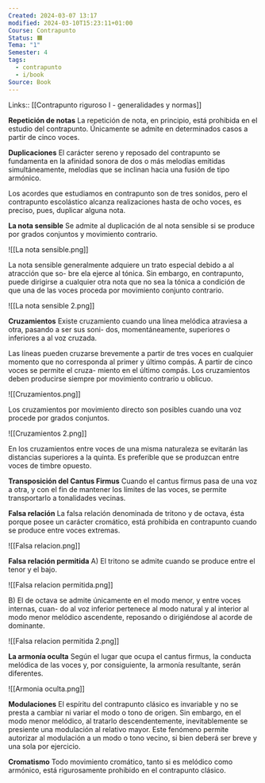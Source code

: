 ```yaml
---
Created: 2024-03-07 13:17
modified: 2024-03-10T15:23:11+01:00
Course: Contrapunto
Status: 🟧
Tema: "1"
Semester: 4
tags:
  - contrapunto
  - i/book
Source: Book
---
```

Links:: [[Contrapunto riguroso I -  generalidades y normas]]

**Repetición de notas**
La repetición de nota, en principio, está prohibida en el estudio del contrapunto. Únicamente se admite en determinados casos a partir de cinco voces.

**Duplicaciones**
El carácter sereno y reposado del contrapunto se fundamenta en la afinidad sonora de dos o más melodías emitidas simultáneamente, melodías que se inclinan hacia una fusión de tipo armónico. 

Los acordes que estudiamos en contrapunto son de tres sonidos, pero el contrapunto escolástico alcanza realizaciones hasta de ocho voces, es preciso, pues, duplicar alguna nota.

**La nota sensible**
Se admite al duplicación de al nota sensible si se produce por grados conjuntos y movimiento contrario.

![[La nota sensible.png]]

La nota sensible generalmente adquiere un trato especial debido a al atracción que so- bre ela ejerce al tónica. Sin embargo, en contrapunto, puede dirigirse a cualquier otra nota que no sea la tónica a condición de que una de las voces proceda por movimiento conjunto contrario.

![[La nota sensible 2.png]]

**Cruzamientos**
Existe cruzamiento cuando una línea melódica atraviesa a otra, pasando a ser sus soni- dos, momentáneamente, superiores o inferiores a al voz cruzada.

Las líneas pueden cruzarse brevemente a partir de tres voces en cualquier momento que no corresponda al primer y último compás. A partir de cinco voces se permite el cruza- miento en el último compás. Los cruzamientos deben producirse siempre por movimiento
contrario u oblicuo.

![[Cruzamientos.png]]

Los cruzamientos por movimiento directo son posibles cuando una voz procede por grados conjuntos.

![[Cruzamientos 2.png]]

En los cruzamientos entre voces de una misma naturaleza se evitarán las distancias superiores a la quinta. Es preferible que se produzcan entre voces de timbre opuesto.

**Transposición del Cantus Firmus**
Cuando el cantus firmus pasa de una voz a otra, y con el fin de mantener los límites de las voces, se permite transportarlo a tonalidades vecinas.

**Falsa relación**
La falsa relación denominada de tritono y de octava, ésta porque posee un carácter cromático, está prohibida en contrapunto cuando se produce entre voces extremas.

![[Falsa relacion.png]]

**Falsa relación permitida**
A) El tritono se admite cuando se produce entre el tenor y el bajo.

![[Falsa relacion permitida.png]]

B) El de octava se admite únicamente en el modo menor, y entre voces internas, cuan- do al voz inferior pertenece al modo natural y al interior al modo menor melódico ascendente, reposando o dirigiéndose al acorde de dominante.

![[Falsa relacion permitida 2.png]]

**La armonía oculta**
Según el lugar que ocupa el cantus firmus, la conducta melódica de las voces y, por consiguiente, la armonía resultante, serán diferentes.

![[Armonia oculta.png]]

**Modulaciones**
El espíritu del contrapunto clásico es invariable y no se presta a cambiar ni variar el modo o tono de origen. Sin embargo, en el modo menor melódico, al tratarlo descendentemente, inevitablemente se presiente una modulación al relativo mayor. Este fenómeno permite autorizar al modulación a un modo o tono vecino, si bien deberá ser breve y una sola por ejercicio.

**Cromatismo**
Todo movimiento cromático, tanto si es melódico como armónico, está rigurosamente prohibido en el contrapunto clásico.




















